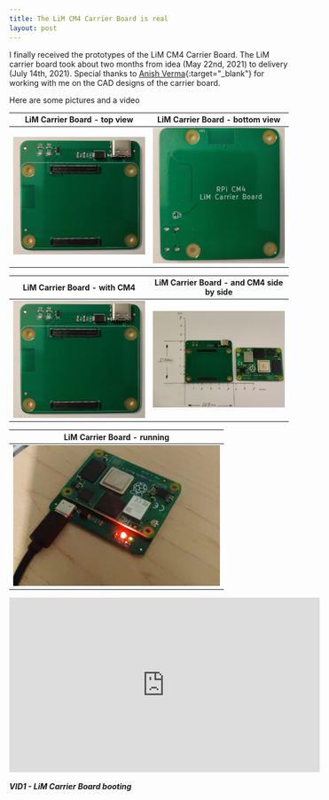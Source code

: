 ```yaml
---
title: The LiM CM4 Carrier Board is real
layout: post
---
```


I finally received the prototypes of the LiM CM4 Carrier Board. The LiM carrier board took about two months from idea (May 22nd, 2021) to delivery (July 14th, 2021). Special thanks to [Anish Verma](https://www.linkedin.com/in/anish-verma-a5a05a8b/){:target="_blank"} for working with me on the CAD designs of the carrier board.

Here are some pictures and a video

| LiM Carrier Board - top view | LiM Carrier Board - bottom view | 
| -------- | -------- |
| ![LiM Carrier Board - top view](/images/LiM_top_real.jpg)     | ![LiM Carrier Board - bottom view](/images/LiM_bottom_real.jpg)     |

| LiM Carrier Board - with CM4 | LiM Carrier Board - and CM4 side by side | 
| -------- | -------- |
| ![LiM Carrier Board - with CM4](/images/LiM_top_real.jpg)     | ![LiM Carrier Board - and CM4 side by side](/images/LiM-CM4_sidebyside.png)     |

| LiM Carrier Board - running |
| -------- |
| ![LiM Carrier Board - running](/images/LiM_running.jpg)     |

<iframe width="560" height="315" src="https://www.youtube.com/embed/IoSWfgwpsAo" title="YouTube video player" frameborder="0" allow="accelerometer; autoplay; clipboard-write; encrypted-media; gyroscope; picture-in-picture" allowfullscreen></iframe>

***VID1 - LiM Carrier Board booting***
